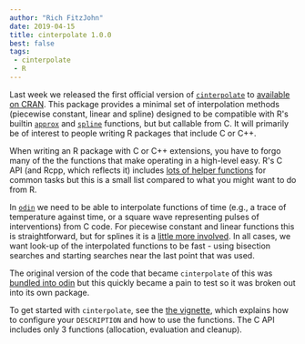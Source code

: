 ```yaml
---
author: "Rich FitzJohn"
date: 2019-04-15
title: cinterpolate 1.0.0
best: false
tags:
 - cinterpolate
 - R
---
```


Last week we released the first official version of [`cinterpolate`](https://mrc-ide.github.io/cinterpolate/) to [available on CRAN](https://cran.r-project.org/package=cinterpolate).  This package provides a minimal set of interpolation methods (piecewise constant, linear and spline) designed to be compatible with R's builtin [`approx`](https://stat.ethz.ch/R-manual/R-devel/library/stats/html/approxfun.html) and [`spline`](https://stat.ethz.ch/R-manual/R-devel/library/stats/html/splinefun.html) functions, but but callable from C. It will primarily be of interest to people writing R packages that include C or C++.

When writing an R package with C or C++ extensions, you have to forgo many of the the functions that make operating in a high-level easy.  R's C API (and Rcpp, which reflects it) includes [lots of helper functions](https://cran.r-project.org/doc/manuals/R-exts.html#Numerical-analysis-subroutines) for common tasks but this is a small list compared to what you might want to do from R.

In [`odin`](https://mrc-ide.github.io/odin/) we need to be able to interpolate functions of time (e.g., a trace of temperature against time, or a square wave representing pulses of interventions) from C code.  For piecewise constant and linear functions this is straightforward, but for splines it is a [little more involved](http://blog.ivank.net/interpolation-with-cubic-splines.html).  In all cases, we want look-up of the interpolated functions to be fast - using bisection searches and starting searches near the last point that was used.

The original version of the code that became `cinterpolate` of this was [bundled into odin](https://github.com/mrc-ide/odin/tree/6bee9749325c3ff297f30b43cb31811fdf44c5ae/inst) but this quickly became a pain to test so it was broken out into its own package.

To get started with `cinterpolate`, see the [the vignette](https://mrc-ide.github.io/cinterpolate/articles/cinterpolate.html), which explains how to configure your `DESCRIPTION` and how to use the functions.  The C API includes only 3 functions (allocation, evaluation and cleanup).
